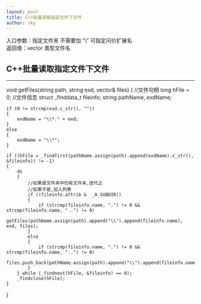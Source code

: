 ```yaml
---
layout: post
title: C++批量读取指定文件下文件
author: sky
---
```


入口参数：指定文件夹  不需要加 “\\”  可指定问价扩展名   
返回值：vector<string> 类型文件名


## C++批量读取指定文件下文件
-----
void getFiles(string path, string exd, vector<string>& files)
{
	//文件句柄
	long   hFile = 0;
	//文件信息
	struct _finddata_t fileinfo;
	string pathName, exdName;

	if (0 != strcmp(exd.c_str(), ""))
	{
		exdName = "\\*." + exd;
	}
	else
	{
		exdName = "\\*";
	}

	if ((hFile = _findfirst(pathName.assign(path).append(exdName).c_str(), &fileinfo)) != -1)
	{
		do
		{
			//如果是文件夹中仍有文件夹,迭代之
			//如果不是,加入列表
			if ((fileinfo.attrib &  _A_SUBDIR))
			{
				if (strcmp(fileinfo.name, ".") != 0 && strcmp(fileinfo.name, "..") != 0)
					getFiles(pathName.assign(path).append("\\").append(fileinfo.name), exd, files);
			}
			else
			{
				if (strcmp(fileinfo.name, ".") != 0 && strcmp(fileinfo.name, "..") != 0)
					files.push_back(pathName.assign(path).append("\\").append(fileinfo.name));
			}
		} while (_findnext(hFile, &fileinfo) == 0);
		_findclose(hFile);
	}
}

